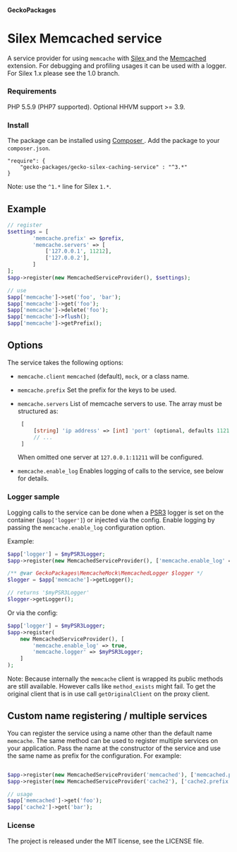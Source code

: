 #### GeckoPackages

# Silex Memcached service

A service provider for using `memcache` with [ Silex ](http://silex.sensiolabs.org) and the [ Memcached ](https://secure.php.net/manual/en/book.memcached.php) extension.
For debugging and profiling usages it can be used with a logger.
For Silex 1.x please see the 1.0 branch.

### Requirements

PHP 5.5.9 (PHP7 supported). Optional HHVM support >= 3.9.

### Install

The package can be installed using [ Composer ](https://getcomposer.org/).
Add the package to your `composer.json`.

```
"require": {
    "gecko-packages/gecko-silex-caching-service" : "^3.*"
}
```

Note: use the `^1.*` line for Silex `1.*`.

## Example

```php
// register
$settings = [
        'memcache.prefix' => $prefix,
        'memcache.servers' => [
            ['127.0.0.1', 11212],
            ['127.0.0.2'],
        ]
];
$app->register(new MemcachedServiceProvider(), $settings);

// use
$app['memcache']->set('foo', 'bar');
$app['memcache']->get('foo');
$app['memcache']->delete('foo');
$app['memcache']->flush();
$app['memcache']->getPrefix();
```

## Options

The service takes the following options:
* `memcache.client`
   `memcached` (default), `mock`, or a class name.

* `memcache.prefix`
   Set the prefix for the keys to be used.

* `memcache.servers`
   List of memcache servers to use.
   The array must be structured as:
   ```php
    [
        [string] 'ip address' => [int] 'port' (optional, defaults 11211),
        // ...
    ]
    ```

   When omitted one server at `127.0.0.1:11211` will be configured.

* `memcache.enable_log`
   Enables logging of calls to the service, see below for details.

### Logger sample

Logging calls to the service can be done when a [PSR3](https://github.com/php-fig/log/blob/master/Psr/Log/LoggerInterface.php) logger is set on the container (`$app['logger']`) or injected via the config. Enable logging by passing the `memcache.enable_log` configuration option.

Example:
```php
$app['logger'] = $myPSR3Logger;
$app->register(new MemcachedServiceProvider(), ['memcache.enable_log' => true]);

/** @var GeckoPackages\MemcacheMock\MemcachedLogger $logger */
$logger = $app['memcache']->getLogger();

// returns '$myPSR3Logger'
$logger->getLogger();
```

Or via the config: 
```php
$app['logger'] = $myPSR3Logger;
$app->register(
    new MemcachedServiceProvider(), [
        'memcache.enable_log' => true,
        'memcache.logger' => $myPSR3Logger;
    ]
);
```
 
Note:
Because internally the `memcache` client is wrapped its public methods are still available. 
However calls like `method_exists` might fail. To get the original client that is in use call `getOriginalClient` on the proxy client.

## Custom name registering / multiple services

You can register the service using a name other than the default name `memcache`.
The same method can be used to register multiple services on your application.
Pass the name at the constructor of the service and use the same name as prefix for the configuration.
For example:

```php

$app->register(new MemcachedServiceProvider('memcached'), ['memcached.prefix' => $prefix]);
$app->register(new MemcachedServiceProvider('cache2'), ['cache2.prefix' => $prefix]);

// usage
$app['memcached']->get('foo');
$app['cache2']->get('bar');

```

### License

The project is released under the MIT license, see the LICENSE file.
